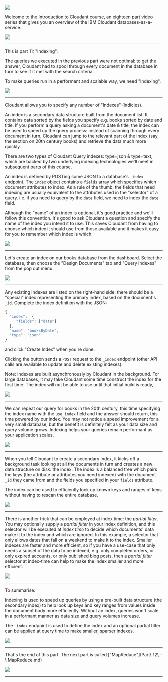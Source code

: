 ![](slides/Slide0.png)

Welcome to the Introduction to Cloudant course, an eighteen part video series that gives you an overview of the IBM Cloudant databases-as-a-service.

![](slides/Slide1.png)

---

This is part 11: "Indexing".

The queries we executed in the previous part were not optimal: to get the answer, Cloudant had to spool through every document in the database in turn to see if it met with the search criteria.

To make queries run in a performant and scalable way, we need "Indexing".

![](slides/Slide81.png)

---

Cloudant allows you to specify any number of "Indexes" (indicies). 

An index is a secondary data structure built from the document list. It contains data sorted by the fields you specify e.g. books sorted by date and title. If you perform a query asking a document's date & title, the index can be used to speed up the query process: instead of scanning through every document in turn, Cloudant can jump to the relevant part of the index (say, the section on 20th century books) and retrieve the data much more quickly.

There are two types of Cloudant Query indexes: type=json & type=text, which are backed by two underlying indexing technologies we'll meet in subsequent parts of this course.

An index is defined by POSTing some JSON to a database's `_index` endpoint. The `index` object contains a `fields` array which specifies which document attributes to index. As a rule of the thumb, the fields that need indexing are usually equivalent to the attributes used in the "selector" of a query. i.e. if you need to query by the `date` field, we need to index the `date` field.

Although the "name" of an index is optional, it's good practice and we'll follow this convention. It's good to ask Cloudant a question and specify the name of the index you intend it to use. This saves Cloudant from having to choose which index it should use from those available and it makes it easy for you to remember which index is which.

![](slides/Slide82.png)

---

Let's create an index on our books database from the dashboard. Select the database, then choose the "Design Documents" tab and "Query Indexes" from the pop out menu.

![](slides/Slide83.png)

---

Any existing indexes are listed on the right-hand side: there should be a "special" index representing the primary index, based on the document's `_id`. Complete the index definition with the JSON:

```js
{ 
  "index":  {
     "fields": ["date"]
  },
  "name": "booksByDate",
  "type": "json"
}
```

and click "Create Index" when you're done.

Clicking the button sends a `POST` request to the `_index` endpoint (other API calls are available to update and delete existing indexes).

Note: indexes are built asynchronously by Cloudant in the background. For large databases, it may take Cloudant some time construct the index for the first time. The index will not be able to use until that initial build is ready,

![](slides/Slide84.png)

---

We can repeat our query for books in the 20th century, this time specifying the index name with the `use_index` field and the answer should return, this time powered by our index. You may not notice a speed improvement for a very small database, but the benefit is definitely felt as your data size and query volume grows. Indexing helps your queries remain performant as your application scales.

![](slides/Slide85.png)

---

When you tell Cloudant to create a secondary index, it kicks off a background task looking at all the documents in turn and creates a new data structure on disk: the index. The index is a balanced tree which pairs the keys (the attribute or attributes you need indexed) with the document `_id` they came from and the fields you specified in your `fields` attribute.

The index can be used to efficiently look up known keys and ranges of keys without having to rescan the entire database.

![](slides/Slide86.png)

---

There is another trick that can be employed at index time: the _partial filter_. You may optionally supply a _partial filter_ in your index definition, and this selector will be executed at _index time_ to decide which documents' data make it to the index and which are ignored. In this example, a selector that only allows dates that fall on a weekend to make it to the index. Smaller indexes are faster and more efficient, so if you have a use-case that only needs a subset of the data to be indexed, e.g. only completed orders, or only expired accounts, or only published blog posts, then a _partial filter_ selector at index-time can help to make the index smaller and more efficient.

![](slides/Slide87.png)

---

To summarise:

Indexing is used to speed up queries by using a pre-built data structure (the secondary index) to help look up keys and key ranges from values inside the document body more efficiently. Without an index, queries won't scale in a performant manner as data size and query volumes increase.

The `_index` endpoint is used to define the index and an optional partial filter can be applied at query time to make smaller, sparser indexes.

![](slides/Slide88.png)

---

That's the end of this part. The next part is called ["MapReduce"](Part\ 12\ -\ MapReduce.md)
 
![](slides/Slide0.png)

---